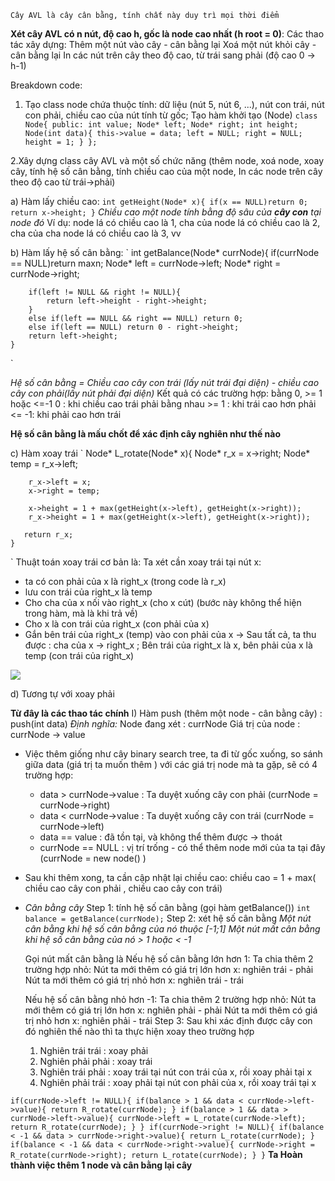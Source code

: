 `Cây AVL là cây cân bằng, tính chất này duy trì mọi thời điểm`

**Xét cây AVL có n nút, độ cao h, gốc là node cao nhất (h root = 0)**: 
Các thao tác xây dựng:
  Thêm một nút vào cây - cân bằng lại
  Xoá một nút khỏi cây - cân bằng lại
  In các nút trên cây theo độ cao, từ trái sang phải (độ cao 0 -> h-1)


Breakdown code: 
1. Tạo class node chứa thuộc tính: dữ liệu (nút 5, nút 6, ...), nút con trái, nút con phải, chiều cao của nút tính từ gốc; Tạo hàm khởi tạo (Node)
`class Node{
    public:
        int value;
        Node* left;
        Node* right;
        int height;
        Node(int data){
            this->value = data;
            left = NULL;
            right = NULL;
            height = 1;
        }
};
`

2.Xây dựng class cây AVL và một số chức năng (thêm node, xoá node, xoay cây, tính hệ số cân bằng, tính chiều cao của một node, In các node trên cây theo độ cao từ trái->phải)

a) Hàm lấy chiều cao:
`
 int getHeight(Node* x){
        if(x == NULL)return 0;
        return x->height;
    }
`
*Chiều cao một node tính bằng độ sâu của **cây con** tại node đó*
Ví dụ: node lá có chiều cao là 1, cha của node lá có chiều cao là 2, cha của cha node lá có chiều cao là 3, vv


b) Hàm lấy hệ số cân bằng:
`
 int getBalance(Node* currNode){
        if(currNode == NULL)return maxn;
        Node* left = currNode->left;
        Node* right = currNode->right;

        if(left != NULL && right != NULL){
            return left->height - right->height;
        }
        else if(left == NULL && right == NULL) return 0;
        else if(left == NULL) return 0 - right->height;
        return left->height;
    }
`

*Hệ số cân bằng = Chiều cao cây con trái (lấy nút trái đại diện)  - chiều cao cây con phải(lấy nút phải đại diện)*
 Kết quả có các trường hợp: bằng 0, >= 1 hoặc <=-1
    0 : khi chiều cao trái phải bằng nhau
    >= 1 : khi trái cao hơn phải
    <= -1: khi phải cao hơn trái

**Hệ số cân bằng là mấu chốt để xác định cây nghiên như thế nào**

c) Hàm xoay trái
`
Node* L_rotate(Node* x){
        Node* r_x = x->right;
        Node* temp = r_x->left;

        r_x->left = x;
        x->right = temp;

        x->height = 1 + max(getHeight(x->left), getHeight(x->right));
        r_x->height = 1 + max(getHeight(x->left), getHeight(x->right));

       return r_x; 
    }
`
Thuật toán xoay trái cơ bản là: 
  Ta xét cần xoay trái tại nút x:
  - ta có con phải của x là right_x (trong code là r_x)
  - lưu con trái của right_x là temp
  - Cho cha của x nối vào right_x (cho x cút) (bước này không thể hiện trong hàm, mà là khi trả về)
  - Cho x là con trái của right_x (con phải của x)
  - Gắn bên trái của right_x (temp) vào con phải của x 
  -> Sau tất cả, ta thu được : cha của x -> right_x ;  Bên trái của right_x là x, bên phải của x là temp (con trái của right_x)

<img src="https://media.geeksforgeeks.org/wp-content/uploads/20221229131815/avl11-(1)-768.png"> 
   

d) Tương tự với xoay phải

**Từ đây là các thao tác chính**
I) Hàm push (thêm một node - cân bằng cây) : push(int data)
*Định nghĩa:*
  Node đang xét : currNode
  Giá trị của node : currNode -> value

- Việc thêm giống như cây binary search tree, ta đi từ gốc xuống, so sánh giữa data (giá trị ta muốn thêm ) với các giá trị node mà ta gặp, sẽ có 4 trường hợp: 
  + data > currNode->value : Ta duyệt xuống cây con phải (currNode = currNode->right)
  + data < currNode->value : Ta duyệt xuống cây con trái (currNode = currNode->left)
  + data == value :  đã tồn tại, và không thể thêm được -> thoát 
  + currNode == NULL : vị trí trống - có thể thêm node mới của ta tại đây (currNode = new node() )
  
- Sau khi thêm xong, ta cần cập nhật lại chiều cao: 
  chiều cao = 1 + max( chiều cao cây con phải , chiều cao cây con trái)

- *Cân bằng cây*
Step 1: tính hệ số cân bằng (gọi hàm getBalance())
`
int balance = getBalance(currNode);
`
Step 2: xét hệ số cân bằng
*Một nút cân bằng khi hệ số cân bằng của nó thuộc [-1;1]*
*Một nút mất cân bằng khi hệ số cân bằng của nó > 1 hoặc < -1*
 
  Gọi nút mất cân bằng là 
  Nếu hệ số cân bằng lớn hơn 1: 
    Ta chia thêm 2 trường hợp nhỏ: 
      Nút ta mới thêm có giá trị lớn hơn x: nghiên trái - phải
      Nút ta mới thêm có giá trị nhỏ hơn x: nghiên trái - trái

      
  Nếu hệ số cân bằng nhỏ hơn -1:
    Ta chia thêm 2 trường hợp nhỏ: 
      Nút ta mới thêm có giá trị lớn hơn x: nghiên phải - phải
      Nút ta mới thêm có giá trị nhỏ hơn x: nghiên phải - trái
Step 3:
  Sau khi xác định được cây con đó nghiên thế nào thì ta thực hiện xoay theo trường hợp
  1) Nghiên trái trái : xoay phải
  2) Nghiên phải phải : xoay trái
  3) Nghiên trái phải : xoay trái tại nút con trái của x, rồi xoay phải tại x
  4) Nghiên phải trái : xoay phải tại nút con phải của x, rồi xoay trái tại x

`
if(currNode->left != NULL){
    if(balance > 1 && data < currNode->left->value){
        return R_rotate(currNode);
    }
    if(balance > 1 && data > currNode->left->value){
        currNode->left = L_rotate(currNode->left); 
        return R_rotate(currNode);
    }
}
if(currNode->right != NULL){
    if(balance < -1 && data > currNode->right->value){
        return L_rotate(currNode);
    }
    if(balance < -1 && data < currNode->right->value){
        currNode->right = R_rotate(currNode->right);
        return L_rotate(currNode);
    }
}
`
**Ta Hoàn thành việc thêm 1 node và cân bằng lại cây**
